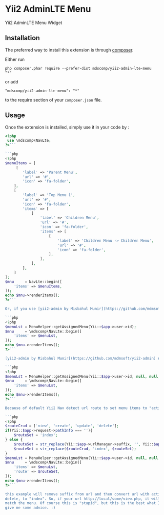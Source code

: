 Yii2 AdminLTE Menu
=============
Yii2 AdminLTE Menu Widget

Installation
------------

The preferred way to install this extension is through [composer](http://getcomposer.org/download/).

Either run

```
php composer.phar require --prefer-dist mdscomp/yii2-admin-lte-menu "*"
```

or add

```
"mdscomp/yii2-admin-lte-menu": "*"
```

to the require section of your `composer.json` file.


Usage
-----

Once the extension is installed, simply use it in your code by  :

```php
<?php
 use \mdscomp\NavLte;
?>```

```php
<?php
$menuItems = [
	 [
		'label' => 'Parent Menu',
		'url' => '#',
		'icon' => 'fa-folder',
	],
	[
		'label' => 'Top Menu 1',
		'url' => '#',
		'icon' => 'fa-folder',
		'items' => [
			[
				'label' => 'Children Menu',
		        'url' => '#',
		        'icon' => 'fa-folder',
		        'items' => [
					[
				        'label' => 'Children Menu -> Children Menu',
				        'url' => '#',
				        'icon' => 'fa-folder',
				    ],
		        ],
		    ],
    	],
	]
];
$mnu     = NavLte::begin([
	'items' => $menuItems,
]);
echo $mnu->renderItems();
?>```

Or, if you use [yii2-admin by Misbahul Munir](https://github.com/mdmsoft/yii2-admin) :

```php
<?php
$menuLst = MenuHelper::getAssignedMenu(Yii::$app->user->id);
$mnu     = \mdscomp\NavLte::begin([
	'items' => $menuLst,
]);
echo $mnu->renderItems();
?>```

[yii2-admin by Misbahul Munir](https://github.com/mdmsoft/yii2-admin) use cache, so if you want to force the cache, use "true" on "fourth" variable.

```php
<?php
$menuLst = MenuHelper::getAssignedMenu(Yii::$app->user->id, null, null, true);
$mnu     = \mdscomp\NavLte::begin([
	'items' => $menuLst,
]);
echo $mnu->renderItems();
?>```

Because of default Yii2 Nav detect url route to set menu items to "active", you can do some trick to make this menu "active". For example :

```php
<?php
$routeCrud = ['view', 'create', 'update', 'delete'];
if(Yii::$app->request->pathInfo === ''){
	$routeSet = 'index';
} else {
	$routeSet = str_replace(Yii::$app->urlManager->suffix, '', Yii::$app->request->pathInfo);
	$routeSet = str_replace($routeCrud, 'index', $routeSet);
}
$menuLst = MenuHelper::getAssignedMenu(Yii::$app->user->id, null, null, true);
$mnu     = \mdscomp\NavLte::begin([
	'items' => $menuLst,
	'route' => $routeSet,
]);
echo $mnu->renderItems();
?>```

this example will remove suffix from url and then convert url with action view, create, update, or 
delete, to "index". So, if your url http://local/some/view.php, it will be use to "some/index" to 
match the menu. Of course this is "stupid", but this is the best what I get till now. Maybe you can 
give me some advice. :)